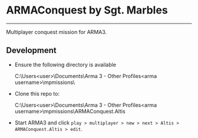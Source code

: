 # ARMAConquest by Sgt. Marbles
-----------------------------

Multiplayer conquest mission for ARMA3.

## Development

* Ensure the following directory is available

    C:\Users\<user>\Documents\Arma 3 - Other Profiles\<arma username>\mpmissions\

* Clone this repo to:

    C:\Users\<user>\Documents\Arma 3 - Other Profiles\<arma username>\mpmissions\ARMAConquest.Altis

* Start ARMA3 and click `play > multiplayer > new > next > Altis > ARMAConquest.Altis > edit`.